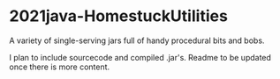 # 2021java-HomestuckUtilities
A variety of single-serving jars full of handy procedural bits and bobs.

I plan to include sourcecode and compiled .jar's.  Readme to be updated once there is more content.
